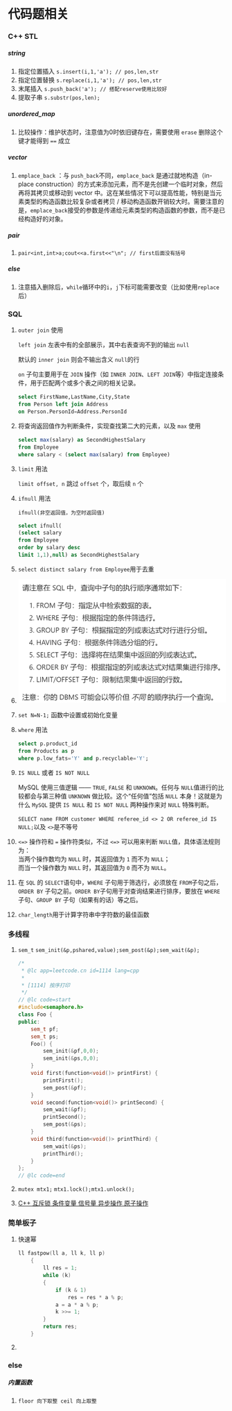 # 代码题相关

### C++ STL

##### string

1. 指定位置插入 `s.insert(i,1,'a'); // pos,len,str`​
2. 指定位置替换 `s.replace(i,1,'a'); // pos,len,str`​
3. 末尾插入 `s.push_back('a'); // 搭配reserve使用比较好`​
4. 提取子串 `s.substr(pos,len);`​

##### unordered_map

1. 比较操作：维护状态时，注意值为0时依旧键存在，需要使用 `erase`​ 删除这个键才能得到 `==`​ 成立

##### vector

1. ​`emplace_back`​ ：与 `push_back`​ 不同，`emplace_back`​ 是通过就地构造（in-place construction）的方式来添加元素，而不是先创建一个临时对象，然后再将其拷贝或移动到 vector 中。这在某些情况下可以提高性能，特别是当元素类型的构造函数比较复杂或者拷贝 / 移动构造函数开销较大时。需要注意的是，`emplace_back`​ 接受的参数是传递给元素类型的构造函数的参数，而不是已经构造好的对象。

##### pair

1. ​`pair<int,int>a;cout<<a.first<<"\n"; // first后面没有括号`​

##### else

1. 注意插入删除后，`while`​循环中的`i`​，`j`​下标可能需要改变（比如使用`replace`​后）

### SQL

1. ​`outer join`​ 使用

    ​`left join`​ 左表中有的全部展示，其中右表查询不到的输出 `null`​

    默认的 `inner join`​ 则会不输出含义 `null`​ 的行

    ​`on`​ 子句主要用于在 `JOIN`​ 操作（如 `INNER JOIN`​、`LEFT JOIN`​ 等）中指定连接条件，用于匹配两个或多个表之间的相关记录。

    ```sql
    select FirstName,LastName,City,State
    from Person left join Address
    on Person.PersonId=Address.PersonId
    ```

2. 将查询返回值作为判断条件，实现查找第二大的元素，以及 `max`​ 使用

    ```sql
    select max(salary) as SecondHighestSalary
    from Employee
    where salary < (select max(salary) from Employee)
    ```
3. ​`limit`​ 用法

    ​`limit offset, n`​ 跳过 `offset`​ 个，取后续 `n`​ 个
4. ​`ifnull`​ 用法

    ​`ifnull(非空返回值，为空时返回值)`​

    ```sql
    select ifnull(
    (select salary
    from Employee
    order by salary desc
    limit 1,1),null) as SecondHighestSalary
    ```

5. ​`select distinct salary from Employee`​ 用于去重
6. ![image](./assets/image-20250331022038-becfjzm.png)​
7. ​`set N=N-1;`​ 函数中设置或初始化变量
8. ​`where`​ 用法

    ```sql
    select p.product_id
    from Products as p
    where p.low_fats='Y' and p.recyclable='Y';
    ```

9. ​`IS NULL`​ 或者 `IS NOT NULL`​

    MySQL 使用三值逻辑 —— `TRUE`​, `FALSE`​ 和 `UNKNOWN`​。任何与 `NULL`​ 值进行的比较都会与第三种值 `UNKNOWN`​ 做比较。这个“任何值”包括 `NULL`​ 本身！这就是为什么 `MySQL`​ 提供 `IS NULL`​ 和 `IS NOT NULL`​ 两种操作来对 `NULL`​ 特殊判断。

    ​`SELECT name FROM customer WHERE referee_id <> 2 OR referee_id IS NULL;`​ 以及 `<>`​是不等号
10. ​`<=>`​ 操作符和 `=`​ 操作符类似，不过 `<=>`​ 可以用来判断 `NULL`​ 值，具体语法规则为：  
     当两个操作数均为 `NULL`​ 时，其返回值为 `1`​ 而不为 `NULL`​；  
     而当一个操作数为 `NULL`​ 时，其返回值为 `0`​ 而不为 `NULL`​。
11. 在 `SQL`​ 的 `SELECT`​ 语句中，`WHERE`​ 子句用于筛选行，必须放在 `FROM`​ 子句之后，`ORDER BY`​ 子句之前。`ORDER BY`​ 子句用于对查询结果进行排序，要放在 `WHERE`​ 子句、`GROUP BY`​ 子句（如果有的话）等之后。
12. ​`char_length`​ 用于计算字符串中字符数的最佳函数

### 多线程

1.  `sem_t`​ `sem_init(&p,pshared,value);`​ `sem_post(&p);sem_wait(&p);`​

    ```cpp
    /*
     * @lc app=leetcode.cn id=1114 lang=cpp
     *
     * [1114] 按序打印
     */
    // @lc code=start
    #include<semaphore.h>
    class Foo {
    public:
        sem_t pf;
        sem_t ps;
        Foo() {
            sem_init(&pf,0,0);
            sem_init(&ps,0,0);
        }
        void first(function<void()> printFirst) {
            printFirst();
            sem_post(&pf);
        }
        void second(function<void()> printSecond) {
            sem_wait(&pf);
            printSecond();
            sem_post(&ps);
        }
        void third(function<void()> printThird) {
            sem_wait(&ps);
            printThird();
        }
    };
    // @lc code=end
    ```

2. ​`mutex mtx1;`​ `mtx1.lock();`​ `mtx1.unlock();`​
3. [C++ 互斥锁 条件变量 信号量 异步操作 原子操作](https://leetcode.cn/problems/print-in-order/solutions/445416/c-hu-chi-suo-tiao-jian-bian-liang-xin-hao-liang-yi)

### 简单板子

1. 快速幂

    ```cpp
    ll fastpow(ll a, ll k, ll p)
        {
            ll res = 1;
            while (k)
            {
                if (k & 1)
                    res = res * a % p;
                a = a * a % p;
                k >>= 1;
            }
            return res;
        }
    ```
2. ‍

### else

##### 内置函数

1. ​`floor 向下取整 ceil 向上取整`​

‍

‍
